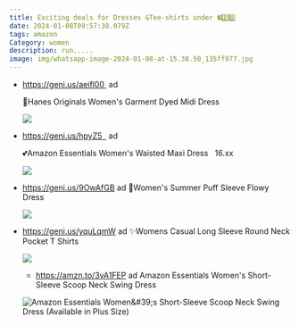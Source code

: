 ```yaml
---
title: Exciting deals for Dresses &Tee-shirts under 💲2️⃣0️⃣
date: 2024-01-08T09:57:38.079Z
tags: amazon
Category: women
description: run.....
image: img/whatsapp-image-2024-01-08-at-15.38.50_135ff977.jpg
---
```

* https://geni.us/aeifl00  ad

  🚨Hanes Originals Women's Garment Dyed Midi Dress  

  ![](https://scontent.fpat3-3.fna.fbcdn.net/v/t39.30808-6/417872892_7555014367855931_6464162902065091278_n.jpg?_nc_cat=109&ccb=1-7&_nc_sid=c42490&_nc_ohc=sMslf1bHb4YAX-Aex6G&_nc_ht=scontent.fpat3-3.fna&oh=00_AfCv94KVVLTZnoKAHlPtp4uPIfXhGom0YtryrxJnsN5-Fw&oe=65A0663C)
* https://geni.us/hpyZ5   ad

  💕Amazon Essentials Women's Waisted Maxi Dress   16.xx

  ![](https://scontent.fdbd5-1.fna.fbcdn.net/v/t39.30808-6/417219268_7555014791189222_6126364999946488980_n.jpg?_nc_cat=110&ccb=1-7&_nc_sid=c42490&_nc_ohc=hG12sCV8BrcAX_18kYr&_nc_ht=scontent.fdbd5-1.fna&oh=00_AfCEXt9J_wJzye-5JQvX34fSkrhH9dJdM7P5oHxWKMImjQ&oe=65A11105)
* https://geni.us/9OwAfGB  ad
  🎁Women's Summer Puff Sleeve Flowy Dress  <!--StartFragment-->

  ![](https://scontent.fpat3-2.fna.fbcdn.net/v/t39.30808-6/417871486_7555015524522482_1840452624066695862_n.jpg?_nc_cat=104&ccb=1-7&_nc_sid=c42490&_nc_ohc=hH9Q491as0cAX9IH30u&_nc_ht=scontent.fpat3-2.fna&oh=00_AfADq3z4T0IeKxvzbwoKcDfmMVmW0P9Sv1GR9BcpS9U7SA&oe=65A188B3)
* https://geni.us/yquLqmW  ad
  ✨Womens Casual Long Sleeve Round Neck Pocket T Shirts<!--StartFragment-->

  ![](https://scontent.fpat3-2.fna.fbcdn.net/v/t39.30808-6/417133384_7555039444520090_7689054823954736332_n.jpg?_nc_cat=107&ccb=1-7&_nc_sid=c42490&_nc_ohc=yDQKE9s8mmwAX8ljavo&_nc_ht=scontent.fpat3-2.fna&oh=00_AfCL_HrbxUEd5yP_K6qu7KaSDttQpk2UqEw33f4vAEUrag&oe=65A0375B)

  * https://amzn.to/3vA1FEP  ad Amazon Essentials Women's Short-Sleeve Scoop Neck Swing Dress

  ![Amazon Essentials Women\&#39;s Short-Sleeve Scoop Neck Swing Dress (Available in Plus Size)](https://m.media-amazon.com/images/I/61Ngg8FGFWS._AC_SX522_.jpg)